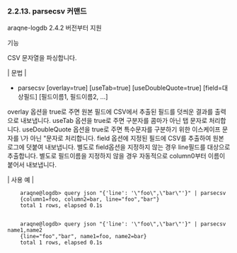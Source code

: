 ### 2.2.13. parsecsv 커맨드


araqne-logdb 2.4.2 버전부터 지원

기능

CSV 문자열을 파싱합니다.

\| 문법 \|

* parsecsv [overlay=true] [useTab=true] [useDoubleQuote=true] [field=대상필드] [필드이름1, 필드이름2, ...]


overlay 옵션을 true로 주면 원본 필드에 CSV에서 추출된 필드를 덧씌운 결과를 출력으로 내보냅니다.
useTab 옵션을 true로 주면 구분자를 콤마가 아닌 탭 문자로 처리합니다.
useDoubleQuote 옵션을 true로 주면 특수문자를 구분하기 위한 이스케이프 문자를 \가 아닌 "문자로 처리합니다.
field 옵션에 지정된 필드에 CSV를 추출하여 원본 로그에 덧붙여 내보냅니다.
별도로 field옵션을 지정하지 않는 경우 line필드를 대상으로 추출합니다.
별도로 필드이름을 지정하지 않을 경우 자동적으로 column0부터 이름이 붙어서 내보냅니다.


\| 사용 예 \|

~~~
    araqne@logdb> query json "{'line': '\"foo\",\"bar\"'}" | parsecsv
	{column1=foo, column2=bar, line="foo","bar"}
	total 1 rows, elapsed 0.1s


    araqne@logdb> query json "{'line': '\"foo\",\"bar\"'}" | parsecsv name1,name2
	{line="foo","bar", name1=foo, name2=bar}
	total 1 rows, elapsed 0.1s

~~~

